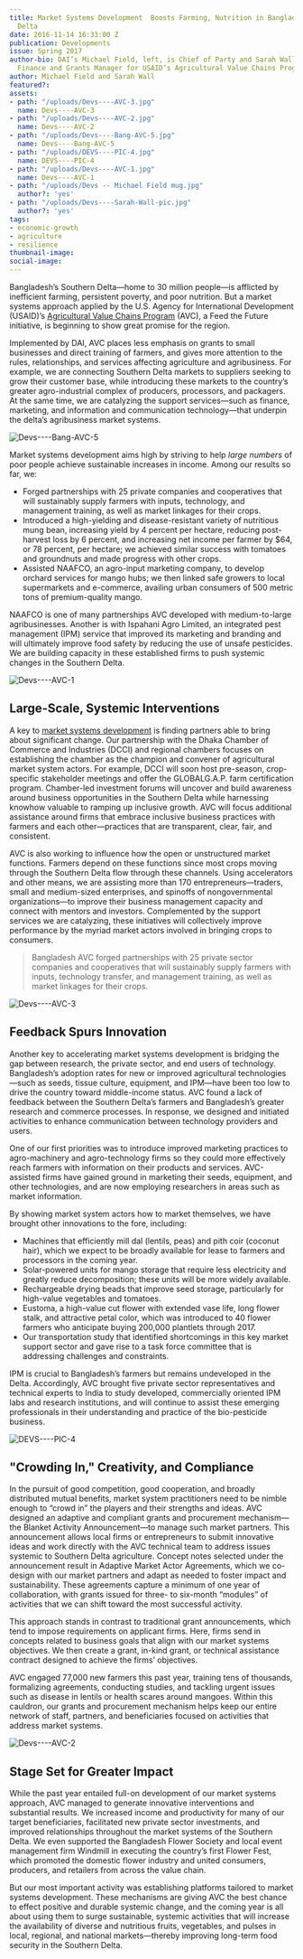 ```yaml
---
title: Market Systems Development  Boosts Farming, Nutrition in Bangladesh’s Southern
  Delta
date: 2016-11-14 16:33:00 Z
publication: Developments
issue: Spring 2017
author-bio: DAI’s Michael Field, left, is Chief of Party and Sarah Wall is Acting
  Finance and Grants Manager for USAID’s Agricultural Value Chains Program in Bangladesh.
author: Michael Field and Sarah Wall
featured?: 
assets:
- path: "/uploads/Devs----AVC-3.jpg"
  name: Devs----AVC-3
- path: "/uploads/Devs----AVC-2.jpg"
  name: Devs----AVC-2
- path: "/uploads/Devs----Bang-AVC-5.jpg"
  name: Devs----Bang-AVC-5
- path: "/uploads/DEVS----PIC-4.jpg"
  name: DEVS----PIC-4
- path: "/uploads/Devs----AVC-1.jpg"
  name: Devs----AVC-1
- path: "/uploads/Devs -- Michael Field mug.jpg"
  author?: 'yes'
- path: "/uploads/Devs----Sarah-Wall-pic.jpg"
  author?: 'yes'
tags:
- economic-growth
- agriculture
- resilience
thumbnail-image:
social-image:
---
```


Bangladesh’s Southern Delta—home to 30 million people—is afflicted by inefficient farming, persistent poverty, and poor nutrition. But a market systems approach applied by the U.S. Agency for International Development (USAID)’s [Agricultural Value Chains Program](http://dai.com/our-work/projects/bangladesh%E2%80%94agricultural-value-chains-avc-program) (AVC), a Feed the Future initiative, is beginning to show great promise for the region.




Implemented by DAI, AVC places less emphasis on grants to small businesses and direct training of farmers, and gives more attention to the rules, relationships, and services affecting agriculture and agribusiness. For example, we are connecting Southern Delta markets to suppliers seeking to grow their customer base, while introducing these markets to the country’s greater agro-industrial complex of producers, processors, and packagers. At the same time, we are catalyzing the support services—such as finance, marketing, and information and communication technology—that underpin the delta’s agribusiness market systems.

![Devs----Bang-AVC-5](/uploads/Devs----Bang-AVC-5.jpg) 

Market systems development aims high by striving to help *large numbers* of poor people achieve sustainable increases in income. Among our results so far, we:

* Forged partnerships with 25 private companies and cooperatives that will sustainably supply farmers with inputs, technology, and management training, as well as market linkages for their crops.
* Introduced a high-yielding and disease-resistant variety of nutritious mung bean, increasing yield by 4 percent per hectare, reducing post-harvest loss by 6 percent, and increasing net income per farmer by $64, or 78 percent, per hectare; we achieved similar success with tomatoes and groundnuts and made progress with other crops.
* Assisted NAAFCO, an agro-input marketing company, to develop orchard services for mango hubs; we then linked safe growers to local supermarkets and e-commerce, availing urban consumers of 500 metric tons of premium-quality mango.

NAAFCO is one of many partnerships AVC developed with medium-to-large agribusinesses. Another is with Ispahani Agro Limited, an integrated pest management (IPM) service that improved its marketing and branding and will ultimately improve food safety by reducing the use of unsafe pesticides. We are building capacity in these established firms to push systemic changes in the Southern Delta.

![Devs----AVC-1](/uploads/Devs----AVC-1.jpg) 

## Large-Scale, Systemic Interventions

A key to [market systems development](http://dai.com/news-publications/news/new-primer-market-systems-development-available) is finding partners able to bring about significant change. Our partnership with the Dhaka Chamber of Commerce and Industries (DCCI) and regional chambers focuses on establishing the chamber as the champion and convener of agricultural market system actors. For example, DCCI will soon host pre-season, crop-specific stakeholder meetings and offer the GLOBALG.A.P. farm certification program. Chamber-led investment forums will uncover and build awareness around business opportunities in the Southern Delta while harnessing knowhow valuable to ramping up inclusive growth. AVC will focus additional assistance around firms that embrace inclusive business practices with farmers and each other—practices that are transparent, clear, fair, and consistent. 

AVC is also working to influence how the open or unstructured market functions. Farmers depend on these functions since most crops moving through the Southern Delta flow through these channels. Using accelerators and other means, we are assisting more than 170 entrepreneurs—traders, small and medium-sized enterprises, and spinoffs of nongovernmental organizations—to improve their business management capacity and connect with mentors and investors. Complemented by the support services we are catalyzing, these initiatives will collectively improve performance by the myriad market actors involved in bringing crops to consumers.

> Bangladesh AVC forged partnerships with 25 private sector companies and cooperatives that will sustainably supply farmers with inputs, technology transfer, and management training, as well as market linkages for their crops.

![Devs----AVC-3](/uploads/Devs----AVC-3.jpg) 

## Feedback Spurs Innovation

Another key to accelerating market systems development is bridging the gap between research, the private sector, and end users of technology. Bangladesh’s adoption rates for new or improved agricultural technologies—such as seeds, tissue culture, equipment, and IPM—have been too low to drive the country toward middle-income status. AVC found a lack of feedback between the Southern Delta’s farmers and Bangladesh’s greater research and commerce processes. In response, we designed and initiated activities to enhance communication between technology providers and users.

One of our first priorities was to introduce improved marketing practices to agro-machinery and agro-technology firms so they could more effectively reach farmers with information on their products and services. AVC-assisted firms have gained ground in marketing their seeds, equipment, and other technologies, and are now employing researchers in areas such as market information.

By showing market system actors how to market themselves, we have brought other innovations to the fore, including:

* Machines that efficiently mill dal (lentils, peas) and pith coir (coconut hair), which we expect to be broadly available for lease to farmers and processors in the coming year.
* Solar-powered units for mango storage that require less electricity and greatly reduce decomposition; these units will be more widely available.
* Rechargeable drying beads that improve seed storage, particularly for high-value vegetables and tomatoes.
* Eustoma, a high-value cut flower with extended vase life, long flower stalk, and attractive petal color, which was introduced to 40 flower farmers who anticipate buying 200,000 plantlets through 2017.
* Our transportation study that identified shortcomings in this key market support sector and gave rise to a task force committee that is addressing challenges and constraints.

IPM is crucial to Bangladesh’s farmers but remains undeveloped in the Delta. Accordingly, AVC brought five private sector representatives and technical experts to India to study developed, commercially oriented IPM labs and research institutions, and will continue to assist these emerging professionals in their understanding and practice of the bio-pesticide business.

![DEVS----PIC-4](/uploads/DEVS----PIC-4.jpg) 

## "Crowding In," Creativity, and Compliance 

In the pursuit of good competition, good cooperation, and broadly distributed mutual benefits, market system practitioners need to be nimble enough to “crowd in” the players and their strengths and ideas. AVC designed an adaptive and compliant grants and procurement mechanism—the Blanket Activity Announcement—to manage such market partners. This announcement allows local firms or entrepreneurs to submit innovative ideas and work directly with the AVC technical team to address issues systemic to Southern Delta agriculture. Concept notes selected under the announcement result in Adaptive Market Actor Agreements, which we co-design with our market partners and adapt as needed to foster impact and sustainability. These agreements capture a minimum of one year of collaboration, with grants issued for three- to six-month “modules” of activities that we can shift toward the most successful activity. 

This approach stands in contrast to traditional grant announcements, which tend to impose requirements on applicant firms. Here, firms send in concepts related to business goals that align with our market systems objectives. We then create a grant, in-kind grant, or technical assistance contract designed to achieve the firms’ objectives.

AVC engaged 77,000 new farmers this past year, training tens of thousands, formalizing agreements, conducting studies, and tackling urgent issues such as disease in lentils or health scares around mangoes. Within this cauldron, our grants and procurement mechanism helps keep our entire network of staff, partners, and beneficiaries focused on activities that address market systems.

![Devs----AVC-2](/uploads/Devs----AVC-2.jpg) 

## Stage Set for Greater Impact

While the past year entailed full-on development of our market systems approach, AVC managed to generate innovative interventions and substantial results. We increased income and productivity for many of our target beneficiaries, facilitated new private sector investments, and improved relationships throughout the market systems of the Southern Delta. We even supported the Bangladesh Flower Society and local event management firm Windmill in executing the country’s first Flower Fest, which promoted the domestic flower industry and united consumers, producers, and retailers from across the value chain.

But our most important activity was establishing platforms tailored to market systems development. These mechanisms are giving AVC the best chance to effect positive and durable systemic change, and the coming year is all about using them to surge sustainable, systemic activities that will increase the availability of diverse and nutritious fruits, vegetables, and pulses in local, regional, and national markets—thereby improving long-term food security in the Southern Delta.
